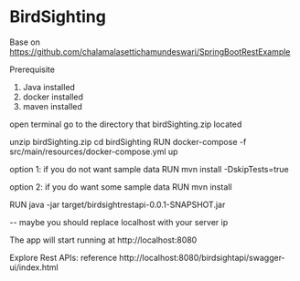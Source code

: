 # BirdSighting

Base on https://github.com/chalamalasettichamundeswari/SpringBootRestExample

Prerequisite

1. Java installed
2. docker installed
3. maven installed

open terminal go to the directory that birdSighting.zip located

unzip birdSighting.zip
cd birdSighting
RUN docker-compose -f src/main/resources/docker-compose.yml up

option 1: if you do not want sample data
RUN mvn install -DskipTests=true

option 2: if you do want some sample data
RUN mvn install

RUN java -jar target/birdsightrestapi-0.0.1-SNAPSHOT.jar

 -- maybe you should replace localhost with your server ip

The app will start running at http://localhost:8080 
  
Explore Rest APIs:  reference http://localhost:8080/birdsightapi/swagger-ui/index.html